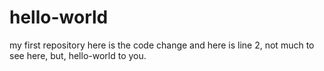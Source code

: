 # hello-world
my first repository
here is the code change
and here is line 2, 
not much to see here,
but, hello-world to you.
